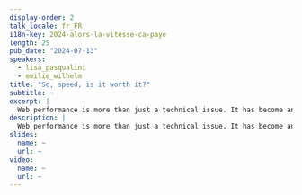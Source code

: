```yaml
---
display-order: 2
talk_locale: fr_FR
i18n-key: 2024-alors-la-vitesse-ca-paye
length: 25
pub_date: "2024-07-13"
speakers:
  - lisa_pasqualini
  - emilie_wilhelm
title: "So, speed, is it worth it?"
subtitle: ~
excerpt: |
  Web performance is more than just a technical issue. It has become an essential strategic lever for companies seeking to maximize conversions and improve sales. Come and discover at this conference the real impact of webperf, and how the speed of your website can boost your conversion rates. Explore with us the crucial link between performance and business, understand the difference between correlation and causation, and learn proven methods for validating the impact of webperf through A/B testing. No more clichés about Amazon where 100ms = 1% sales. Learn from our real-life experiences with real customers and avoid common pitfalls.
description: |
  Web performance is more than just a technical issue. It has become an essential strategic lever for companies seeking to maximize conversions and improve sales. Come and discover at this conference the real impact of webperf, and how the speed of your website can boost your conversion rates. Explore with us the crucial link between performance and business, understand the difference between correlation and causation, and learn proven methods for validating the impact of webperf through A/B testing. No more clichés about Amazon where 100ms = 1% sales. Learn from our real-life experiences with real customers and avoid common pitfalls.
slides:
  name: ~
  url: ~
video:
  name: ~
  url: ~
---
```

